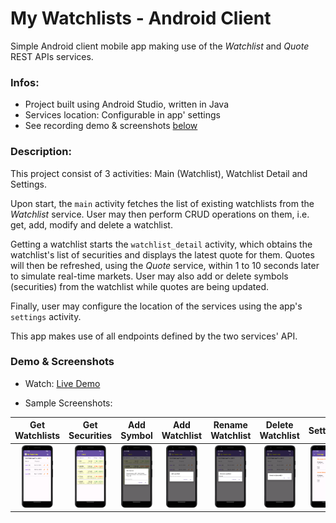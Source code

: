 # My Watchlists - Android Client
Simple Android client mobile app making use of the _Watchlist_ and _Quote_ REST APIs services.  

### Infos:
- Project built using Android Studio, written in Java
- Services location: Configurable in app' settings
- See recording demo & screenshots [below](#demo--screenshots)

### Description:
This project consist of 3 activities: Main (Watchlist), Watchlist Detail and Settings.

Upon start, the `main` activity fetches the list of existing watchlists from the _Watchlist_ service.
User may then perform CRUD operations on them, i.e. get, add, modify and delete a watchlist.

Getting a watchlist starts the `watchlist_detail` activity, which obtains the watchlist's list
of securities and displays the latest quote for them.  Quotes will then be refreshed, using the
_Quote_ service, within 1 to 10 seconds later to simulate real-time markets. User may also add or
delete symbols (securities) from the watchlist while quotes are being updated. 

Finally, user may configure the location of the services using the app's `settings` activity.

This app makes use of all endpoints defined by the two services' API.
   
### Demo & Screenshots
- Watch: [Live Demo](https://github.com/RolandeSTG/my-watchlists-android/assets/112976983/99794db4-97d5-4aa4-adb4-aa18043f13dd)

- Sample Screenshots: 
<!--
  1. [Get watchlists](assets/1_get_watchlists.png)
  1. [Get watchlist\' securities](assets/2_get_watchlist_securities.png)
  1. [Add symbol](assets/3_add_symbol.png)
  1. [Add watchlist](assets/4_add_watchlist.png)
  1. [Rename watchlist](assets/5_rename_watchlist.png)
  1. [Delete watchlist](assets/6_delete_watchlist.png)
  1. [Configure service locations](assets/7_settings.png.png)
  -->

<!-- The way below allows to provide thumbnail images which
     can be clicked to see the actual (much bigger) one -->
|                                                      Get Watchlists                                                      |                                                                Get Securities                                                                |                                                  Add Symbol                                                  |                                                     Add Watchlist                                                     |                                                        Rename Watchlist                                                        |                                                        Delete Watchlist                                                        |                                                Settings                                                |
|:------------------------------------------------------------------------------------------------------------------------:|:--------------------------------------------------------------------------------------------------------------------------------------------:|:------------------------------------------------------------------------------------------------------------:|:---------------------------------------------------------------------------------------------------------------------:|:------------------------------------------------------------------------------------------------------------------------------:|:------------------------------------------------------------------------------------------------------------------------------:|:------------------------------------------------------------------------------------------------------:|
| [<img src="assets/1_get_watchlists.png" alt="Get watchlists" width="50px" height="100px"/>](assets/1_get_watchlists.png) | [<img src="assets/2_get_watchlist_securities.png" alt="Get securities" width="50px" height="100px"/>](assets/2_get_watchlist_securities.png) | [<img src="assets/3_add_symbol.png" alt="Add Symbol" width="50px" height="100px"/>](assets/3_add_symbol.png) | [<img src="assets/4_add_watchlist.png" alt="Add Watchlist" width="50px" height="100px"/>](assets/4_add_watchlist.png) | [<img src="assets/5_rename_watchlist.png" alt="Rename Watchlist" width="50px" height="100px"/>](assets/5_rename_watchlist.png) | [<img src="assets/6_delete_watchlist.png" alt="Delete Watchlist" width="50px" height="100px"/>](assets/6_delete_watchlist.png) | [<img src="assets/7_settings.png" alt="settings" width="50px" height="100px"/>](assets/7_settings.png) |
